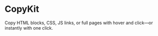 # CopyKit
Copy HTML blocks, CSS, JS links, or full pages with hover and click—or instantly with one click.
